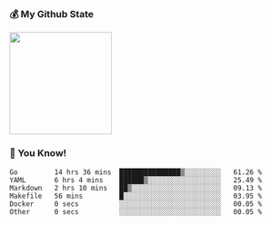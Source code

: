 ### :moneybag: My Github State

<img height="180em" src="https://github-readme-stats.vercel.app/api?username=G-Asura&show_icons=true&hide_border=true&count_private=true&include_all_commits=true" />

### :pill: You Know!
<!--START_SECTION:waka-->

```text
Go         14 hrs 36 mins  ███████████████▒░░░░░░░░░   61.26 %
YAML       6 hrs 4 mins    ██████▒░░░░░░░░░░░░░░░░░░   25.49 %
Markdown   2 hrs 10 mins   ██▒░░░░░░░░░░░░░░░░░░░░░░   09.13 %
Makefile   56 mins         █░░░░░░░░░░░░░░░░░░░░░░░░   03.95 %
Docker     0 secs          ░░░░░░░░░░░░░░░░░░░░░░░░░   00.05 %
Other      0 secs          ░░░░░░░░░░░░░░░░░░░░░░░░░   00.05 %
```

<!--END_SECTION:waka-->

<!--
**G-Asura/G-Asura** is a ✨ _special_ ✨ repository because its `README.md` (this file) appears on your GitHub profile.

Here are some ideas to get you started:

- 🔭 I’m currently working on ...
- 🌱 I’m currently learning ...
- 👯 I’m looking to collaborate on ...
- 🤔 I’m looking for help with ...
- 💬 Ask me about ...
- 📫 How to reach me: ...
- 😄 Pronouns: ...
- ⚡ Fun fact: ...
-->

